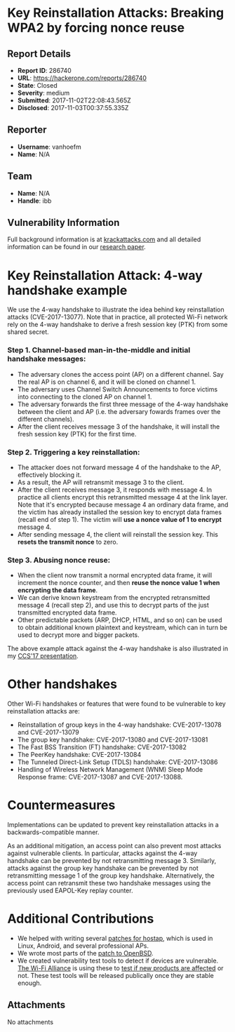 # Key Reinstallation Attacks: Breaking WPA2 by forcing nonce reuse

## Report Details
- **Report ID**: 286740
- **URL**: https://hackerone.com/reports/286740
- **State**: Closed
- **Severity**: medium
- **Submitted**: 2017-11-02T22:08:43.565Z
- **Disclosed**: 2017-11-03T00:37:55.335Z

## Reporter
- **Username**: vanhoefm
- **Name**: N/A

## Team
- **Name**: N/A
- **Handle**: ibb

## Vulnerability Information
Full background information is at [krackattacks.com](https://www.krackattacks.com) and all detailed information can be found in our [research paper](https://papers.mathyvanhoef.com/ccs2017.pdf).

# Key Reinstallation Attack: 4-way handshake example

We use the 4-way handshake to illustrate the idea behind key reinstallation attacks (CVE-2017-13077).
Note that in practice, all protected Wi-Fi network rely on the 4-way handshake to derive a fresh session key (PTK) from some shared secret.

### Step 1. Channel-based man-in-the-middle and initial handshake messages:

* The adversary clones the access point (AP) on a different channel. Say the real AP is on channel 6, and it will be cloned on channel 1.
* The adversary uses Channel Switch Announcements to force victims into connecting to the cloned AP on channel 1.
* The adversary forwards the first three message of the 4-way handshake between the client and AP (i.e. the adversary fowards frames over the different channels).
* After the client receives message 3 of the handshake, it will install the fresh session key (PTK) for the first time.

### Step 2. Triggering a key reinstallation:

* The attacker does not forward message 4 of the handshake to the AP, effectively blocking it.
* As a result, the AP will retransmit message 3 to the client.
* After the client receives message 3, it responds with message 4. In practice all clients encrypt this retransmitted message 4 at the link layer. Note that it's encrypted because message 4 an ordinary data frame, and the victim has already installed the session key to encrypt data frames (recall end of step 1). The victim will **use a nonce value of 1 to encrypt** message 4.
* After sending message 4, the client will reinstall the session key. This **resets the transmit nonce** to zero.

### Step 3. Abusing nonce reuse:

* When the client now transmit a normal encrypted data frame, it will increment the nonce counter, and then **reuse the nonce value 1 when encrypting the data frame**.
* We can derive known keystream from the encrypted retransmitted message 4 (recall step 2), and use this to decrypt parts of the just transmitted encrypted data frame.
* Other predictable packets (ARP, DHCP, HTML, and so on) can be used to obtain additional known plaintext and keystream, which can in turn be used to decrypt more and bigger packets.

The above example attack against the 4-way handshake is also illustrated in my [CCS'17 presentation](https://papers.mathyvanhoef.com/ccs2017-slides.pdf).

# Other handshakes

Other Wi-Fi handshakes or features that were found to be vulnerable to key reinstallation attacks are:
- Reinstallation of group keys in the 4-way handshake: CVE-2017-13078 and CVE-2017-13079
- The group key handshake: CVE-2017-13080 and CVE-2017-13081
- The Fast BSS Transition (FT) handshake: CVE-2017-13082
- The PeerKey handshake: CVE-2017-13084
- The Tunneled Direct-Link Setup (TDLS) handshake: CVE-2017-13086
- Handling of Wireless Network Management (WNM) Sleep Mode Response frame: CVE-2017-13087 and CVE-2017-13088.

# Countermeasures

Implementations can be updated to prevent key reinstallation attacks in a backwards-compatible manner.

As an additional mitigation, an access point can also prevent most attacks against vulnerable clients.
In particular, attacks against the 4-way handshake can be prevented by not retransmitting message 3.
Similarly, attacks against the group key handshake can be prevented by not retransmitting message 1 of the group key handshake. Alternatively, the access point can retransmit these two handshake messages using the previously used EAPOL-Key replay counter.

# Additional Contributions

- We helped with writing several [patches for hostap](https://w1.fi/security/2017-1/), which is used in Linux, Android, and several professional APs.
- We wrote most parts of the [patch to OpenBSD](https://ftp.openbsd.org/pub/OpenBSD/patches/6.1/common/027_net80211_replay.patch.sig).
- We created vulnerability test tools to detect if devices are vulnerable. [The Wi-Fi Alliance](https://www.wi-fi.org/news-events/newsroom/wi-fi-alliance-security-update) is using these to [test if new products are affected](https://www.wi-fi.org/security-update-october-2017) or not. These test tools will be released publically once they are stable enough.

## Attachments
No attachments
